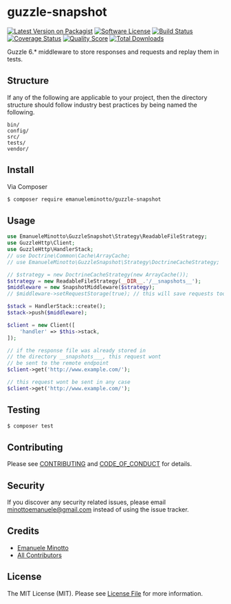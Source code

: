 # guzzle-snapshot

[![Latest Version on Packagist][ico-version]][link-packagist]
[![Software License][ico-license]](LICENSE.md)
[![Build Status][ico-travis]][link-travis]
[![Coverage Status][ico-scrutinizer]][link-scrutinizer]
[![Quality Score][ico-code-quality]][link-code-quality]
[![Total Downloads][ico-downloads]][link-downloads]

Guzzle 6.* middleware to store responses and requests and replay them in tests.

## Structure

If any of the following are applicable to your project, then the directory structure should follow industry best practices by being named the following.

```
bin/        
config/
src/
tests/
vendor/
```


## Install

Via Composer

``` bash
$ composer require emanueleminotto/guzzle-snapshot
```

## Usage

```php
use EmanueleMinotto\GuzzleSnapshot\Strategy\ReadableFileStrategy;
use GuzzleHttp\Client;
use GuzzleHttp\HandlerStack;
// use Doctrine\Common\Cache\ArrayCache;
// use EmanueleMinotto\GuzzleSnapshot\Strategy\DoctrineCacheStrategy;

// $strategy = new DoctrineCacheStrategy(new ArrayCache());
$strategy = new ReadableFileStrategy(__DIR__.'/__snapshots__');
$middleware = new SnapshotMiddleware($strategy);
// $middleware->setRequestStorage(true); // this will save requests too

$stack = HandlerStack::create();
$stack->push($middleware);

$client = new Client([
    'handler' => $this->stack,
]);

// if the response file was already stored in
// the directory __snapshots___, this request wont
// be sent to the remote endpoint
$client->get('http://www.example.com/');

// this request wont be sent in any case
$client->get('http://www.example.com/');
```

## Testing

``` bash
$ composer test
```

## Contributing

Please see [CONTRIBUTING](CONTRIBUTING.md) and [CODE_OF_CONDUCT](CODE_OF_CONDUCT.md) for details.

## Security

If you discover any security related issues, please email minottoemanuele@gmail.com instead of using the issue tracker.

## Credits

- [Emanuele Minotto][link-author]
- [All Contributors][link-contributors]

## License

The MIT License (MIT). Please see [License File](LICENSE.md) for more information.

[ico-version]: https://img.shields.io/packagist/v/EmanueleMinotto/guzzle-snapshot.svg?style=flat-square
[ico-license]: https://img.shields.io/badge/license-MIT-brightgreen.svg?style=flat-square
[ico-travis]: https://img.shields.io/travis/EmanueleMinotto/guzzle-snapshot/master.svg?style=flat-square
[ico-scrutinizer]: https://img.shields.io/scrutinizer/coverage/g/EmanueleMinotto/guzzle-snapshot.svg?style=flat-square
[ico-code-quality]: https://img.shields.io/scrutinizer/g/EmanueleMinotto/guzzle-snapshot.svg?style=flat-square
[ico-downloads]: https://img.shields.io/packagist/dt/EmanueleMinotto/guzzle-snapshot.svg?style=flat-square

[link-packagist]: https://packagist.org/packages/EmanueleMinotto/guzzle-snapshot
[link-travis]: https://travis-ci.org/EmanueleMinotto/guzzle-snapshot
[link-scrutinizer]: https://scrutinizer-ci.com/g/EmanueleMinotto/guzzle-snapshot/code-structure
[link-code-quality]: https://scrutinizer-ci.com/g/EmanueleMinotto/guzzle-snapshot
[link-downloads]: https://packagist.org/packages/EmanueleMinotto/guzzle-snapshot
[link-author]: https://github.com/EmanueleMinotto
[link-contributors]: ../../contributors
